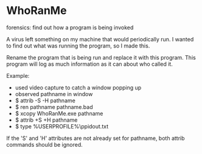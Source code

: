 # WhoRanMe
forensics: find out how a program is being invoked

A virus left something on my machine that would periodically run. I wanted to find out what was running the program, so I made this.

Rename the program that is being run and replace it with this program.  This program will log as much information as it can about who called it.

Example:
 - used video capture to catch a window popping up
 - observed pathname in window
 - $ attrib -S -H pathname
 - $ ren pathname pathname.bad
 - $ xcopy WhoRanMe.exe pathname
 - $ attrib +S +H pathname
 - $ type %USERPROFILE%\ppidout.txt
 
If the 'S' and 'H' attributes are not already set for pathname, both attrib commands should be ignored.
